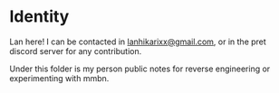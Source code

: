 
# Identity

Lan here! I can be contacted in lanhikarixx@gmail.com, or in the pret discord server for any contribution. 

Under this folder is my person public notes for reverse engineering or experimenting with mmbn. 